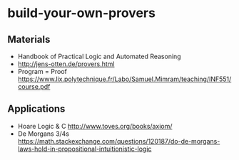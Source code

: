 # build-your-own-provers

## Materials

* Handbook of Practical Logic and Automated Reasoning
* http://jens-otten.de/provers.html
* Program = Proof https://www.lix.polytechnique.fr/Labo/Samuel.Mimram/teaching/INF551/course.pdf

## Applications

* Hoare Logic & C http://www.toves.org/books/axiom/
* De Morgans 3/4s https://math.stackexchange.com/questions/120187/do-de-morgans-laws-hold-in-propositional-intuitionistic-logic
